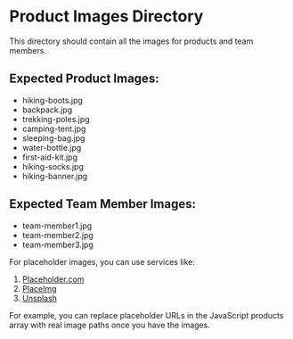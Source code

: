 # Product Images Directory

This directory should contain all the images for products and team members.

## Expected Product Images:
- hiking-boots.jpg
- backpack.jpg
- trekking-poles.jpg
- camping-tent.jpg
- sleeping-bag.jpg
- water-bottle.jpg
- first-aid-kit.jpg
- hiking-socks.jpg
- hiking-banner.jpg

## Expected Team Member Images:
- team-member1.jpg
- team-member2.jpg
- team-member3.jpg

For placeholder images, you can use services like:
1. [Placeholder.com](https://placeholder.com)
2. [PlaceImg](https://placeimg.com)
3. [Unsplash](https://unsplash.com)

For example, you can replace placeholder URLs in the JavaScript products array with real image paths once you have the images.
